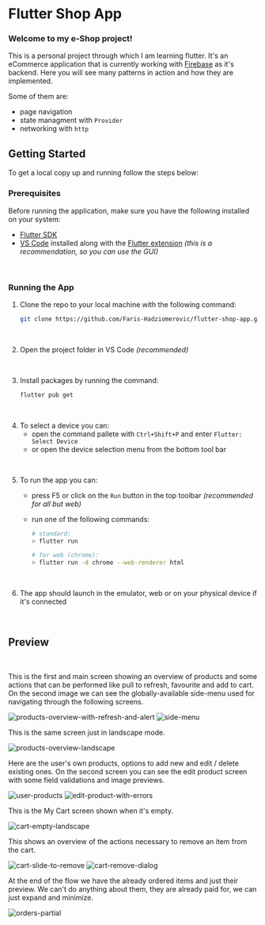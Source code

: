 # Flutter Shop App

### Welcome to my e-Shop project!

This is a personal project through which I am learning flutter. 
It's an eCommerce application that is currently working with [Firebase](https://firebase.google.com/) as it's backend. 
Here you will see many patterns in action and how they are implemented. 

Some of them are:
- page navigation 
- state managment with `Provider`
- networking with `http`

## Getting Started

To get a local copy up and running follow the steps below: 

### Prerequisites

Before running the application, make sure you have the following installed on your system: 

- [Flutter SDK](https://flutter.dev/docs/get-started/install)
- [VS Code](https://code.visualstudio.com/) installed along with the [Flutter extension](https://flutter.dev/docs/get-started/editor?tab=vscode) *(this is a recommendation, so you can use the GUI)*

<br>

### Running the App

1. Clone the repo to your local machine with the following command:

   ```sh
   git clone https://github.com/Faris-Hadziomerovic/flutter-shop-app.git
   ```

<br>

2. Open the project folder in VS Code *(recommended)* 

<br>

3. Install packages by running the command:

   ```sh
   flutter pub get
   ```

<br>

4. To select a device you can:
    - open the command pallete with `Ctrl+Shift+P` and enter `Flutter: Select Device`
    - or open the device selection menu from the bottom tool bar

<br>

5. To run the app you can:
    - press F5 or click on the `Run` button in the top toolbar *(recommended for all but web)*
    - run one of the following commands:
    
        ```sh    
        # standard:
        > flutter run
        
        # for web (chrome):
        > flutter run -d chrome --web-renderer html
        ```

<br>

6. The app should launch in the emulator, web or on your physical device if it's connected


<br>

## Preview

<br>

This is the first and main screen showing an overview of products and some actions that can be performed like pull to refresh, favourite and add to cart.
On the second image we can see the globally-available side-menu used for navigating through the following screens.

![products-overview-with-refresh-and-alert](https://user-images.githubusercontent.com/64084436/221404994-f8a2214d-011c-4d10-b2b0-a77e7a600045.png)
![side-menu](https://user-images.githubusercontent.com/64084436/221404997-4c8694fb-c564-49e9-9bed-8aedd935fcca.png)



This is the same screen just in landscape mode.

![products-overview-landscape](https://user-images.githubusercontent.com/64084436/221405009-8442406a-b1ea-4752-b50a-a621d8101ab0.png)



Here are the user's own products, options to add new and edit / delete existing ones. 
On the second screen you can see the edit product screen with some field validations and image previews.

![user-products](https://user-images.githubusercontent.com/64084436/221404999-adb5d4d5-a131-484d-baca-0f94cfe34067.png)
![edit-product-with-errors](https://user-images.githubusercontent.com/64084436/221405006-fc0371f1-2d65-4830-b0b1-b3605fea42e6.png)



This is the My Cart screen shown when it's empty.

![cart-empty-landscape](https://user-images.githubusercontent.com/64084436/221405001-83d72890-6c11-463c-a137-ae8f0da2c833.png)



This shows an overview of the actions necessary to remove an item from the cart.

![cart-slide-to-remove](https://user-images.githubusercontent.com/64084436/221405004-27702301-541f-47b1-9f60-74997580022c.png)
![cart-remove-dialog](https://user-images.githubusercontent.com/64084436/221405003-9fbcec34-e46c-4e6e-80bc-b0aafc6ff137.png)



At the end of the flow we have the already ordered items and just their preview. 
We can't do anything about them, they are already paid for, we can just expand and minimize.

![orders-partial](https://user-images.githubusercontent.com/64084436/221405008-439353cb-f204-42f6-9c5d-32e0b3d454a2.png)
